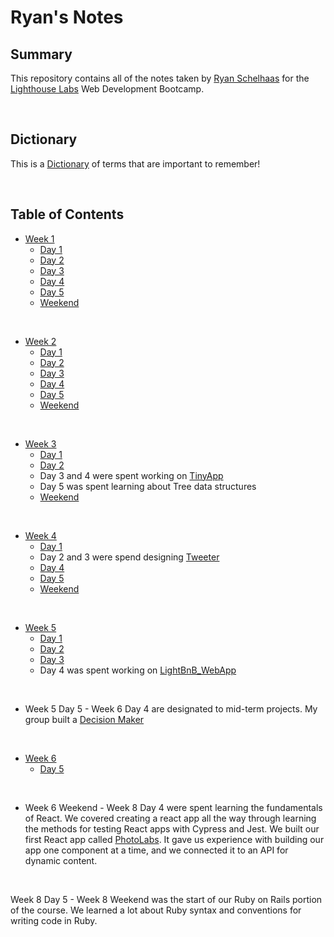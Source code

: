 # Ryan's Notes

<!-- # This is an H1 header (largest)
###### This is an h6 header (smallest) -->

## Summary
This repository contains all of the notes taken by [Ryan Schelhaas](https://github.com/VagrantGinger68) for the [Lighthouse Labs](https://www.lighthouselabs.ca/) Web Development Bootcamp. 

</br>

## Dictionary
This is a [Dictionary](/Dictionary.md) of terms that are important to remember!

</br>

## Table of Contents
* [Week 1](/Week_1/)
  * [Day 1](/Week_1/Day_1/)
  * [Day 2](/Week_1/Day_2/) 
  * [Day 3](/Week_1/Day_3/)
  * [Day 4](/Week_1/Day_4/) 
  * [Day 5](/Week_1/Day_5/)
  * [Weekend](/Week_1/Weekend/)

</br>

* [Week 2](/Week_2/)
  * [Day 1](/Week_2/Day_1/)
  * [Day 2](/Week_2/Day_2/) 
  * [Day 3](/Week_2/Day_3/)
  * [Day 4](/Week_2/Day_4/)
  * [Day 5](/Week_2/Day_5/)
  * [Weekend](/Week_2/Weekend/)

</br>

* [Week 3](/Week_3/)
  * [Day 1](/Week_3/Day_1/)
  * [Day 2](/Week_3/Day_2/)
  * Day 3 and 4 were spent working on [TinyApp](https://github.com/VagrantGinger68/tinyapp)
  * Day 5 was spent learning about Tree data structures
  * [Weekend](/Week_3/Weekend/)

</br>

* [Week 4](/Week_4/)
  * [Day 1](/Week_4/Day_1/)
  * Day 2 and 3 were spend designing [Tweeter](https://github.com/VagrantGinger68/tweeter)
  * [Day 4](/Week_4/Day_4/)
  * [Day 5](/Week_4/Day_5/)
  * [Weekend](/Week_4/Weekend/)

</br>

* [Week 5](/Week_5/)
  * [Day 1](/Week_5/Day_1/)
  * [Day 2](/Week_5/Day_2/)
  * [Day 3](/Week_5/Day_3/)
  * Day 4 was spent working on [LightBnB_WebApp](https://github.com/VagrantGinger68/LightBnB/tree/main/LightBnB_WebApp)

</br>

* Week 5 Day 5 - Week 6 Day 4 are designated to mid-term projects. My group built a [Decision Maker](https://github.com/VagrantGinger68/Lighthouse-Midterm/tree/master)

</br>

* [Week 6](/Week_6/)
  * [Day 5](/Week_6/Day_5/)

</br>

* Week 6 Weekend - Week 8 Day 4 were spent learning the fundamentals of React. We covered creating a react app all the way through learning the methods for testing React apps with Cypress and Jest. We built our first React app called [PhotoLabs](https://github.com/VagrantGinger68/PhotoLabs). It gave us experience with building our app one component at a time, and we connected it to an API for dynamic content.

</br>

Week 8 Day 5 - Week 8 Weekend was the start of our Ruby on Rails portion of the course. We learned a lot about Ruby syntax and conventions for writing code in Ruby.